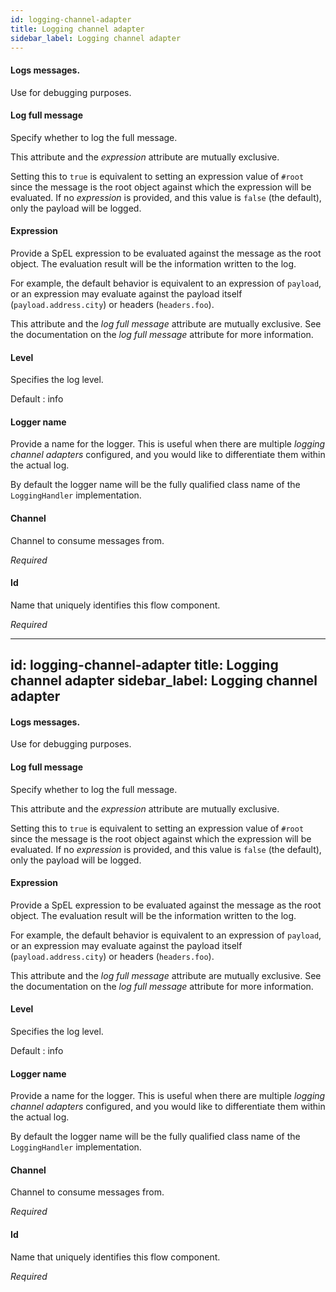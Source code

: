 ```yaml
---
id: logging-channel-adapter
title: Logging channel adapter
sidebar_label: Logging channel adapter
---
```

#### Logs messages.
Use for debugging purposes.

#### Log full message
Specify whether to log the full message.

This attribute and the <i>expression</i> attribute are mutually exclusive.

Setting this to <code>true</code> is equivalent to setting an expression value of <code>#root</code> since the message is the root object against which the expression will be evaluated. If no <i>expression</i> is provided, and this value is <code>false</code> (the default), only the payload will be logged.

#### Expression
Provide a SpEL expression to be evaluated against the message as the root object. The evaluation result will be the information written to the log.

For example, the default behavior is equivalent to an expression of <code>payload</code>, or an expression may evaluate against the payload itself (<code>payload.address.city</code>) or headers (<code>headers.foo</code>).

This attribute and the <i>log full message</i> attribute are mutually exclusive. See the documentation on the <i>log full message</i> attribute for more information.

#### Level
Specifies the log level. 

Default : info

#### Logger name
Provide a name for the logger. This is useful when there are multiple <i>logging channel adapters</i> configured, and you would like to differentiate them within the actual log.

By default the logger name will be the fully qualified class name of the <code>LoggingHandler</code> implementation.

#### Channel
Channel to consume messages from.

<i>Required</i>

#### Id
Name that uniquely identifies this flow component.

<i>Required</i>

---
id: logging-channel-adapter
title: Logging channel adapter
sidebar_label: Logging channel adapter
---
#### Logs messages.
Use for debugging purposes.

#### Log full message
Specify whether to log the full message.

This attribute and the <i>expression</i> attribute are mutually exclusive.

Setting this to <code>true</code> is equivalent to setting an expression value of <code>#root</code> since the message is the root object against which the expression will be evaluated. If no <i>expression</i> is provided, and this value is <code>false</code> (the default), only the payload will be logged.

#### Expression
Provide a SpEL expression to be evaluated against the message as the root object. The evaluation result will be the information written to the log.

For example, the default behavior is equivalent to an expression of <code>payload</code>, or an expression may evaluate against the payload itself (<code>payload.address.city</code>) or headers (<code>headers.foo</code>).

This attribute and the <i>log full message</i> attribute are mutually exclusive. See the documentation on the <i>log full message</i> attribute for more information.

#### Level
Specifies the log level. 

Default : info

#### Logger name
Provide a name for the logger. This is useful when there are multiple <i>logging channel adapters</i> configured, and you would like to differentiate them within the actual log.

By default the logger name will be the fully qualified class name of the <code>LoggingHandler</code> implementation.

#### Channel
Channel to consume messages from.

<i>Required</i>

#### Id
Name that uniquely identifies this flow component.

<i>Required</i>

